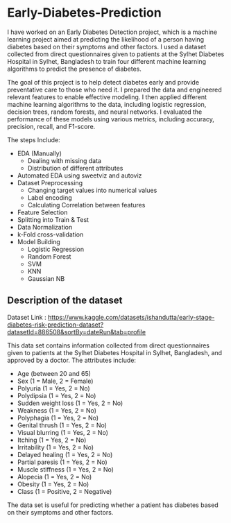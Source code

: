 # Early-Diabetes-Prediction
I have worked on an Early Diabetes Detection project, which is a machine learning project aimed at predicting the likelihood of a person having diabetes based on their symptoms and other factors. I used a dataset collected from direct questionnaires given to patients at the Sylhet Diabetes Hospital in Sylhet, Bangladesh to train four different machine learning algorithms to predict the presence of diabetes.

The goal of this project is to help detect diabetes early and provide preventative care to those who need it. I prepared the data and engineered relevant features to enable effective modeling. I then applied different machine learning algorithms to the data, including logistic regression, decision trees, random forests, and neural networks.
I evaluated the performance of these models using various metrics, including accuracy, precision, recall, and F1-score.

The steps Include: 
- EDA (Manually)
  - Dealing with missing data
  - Distribution of different attributes
 - Automated EDA using sweetviz and autoviz
 - Dataset Preprocessing
   - Changing target values into numerical values
   - Label encoding
   - Calculating Correlation between features
  - Feature Selection 
  - Splitting into Train & Test
  - Data Normalization
  - k-Fold cross-validation
  - Model Building
    - Logistic Regression
    - Random Forest
    - SVM
    - KNN
    - Gaussian NB
    

## Description of the dataset
Dataset Link : https://www.kaggle.com/datasets/ishandutta/early-stage-diabetes-risk-prediction-dataset?datasetId=886508&sortBy=dateRun&tab=profile


This data set contains information collected from direct questionnaires given to patients at the Sylhet Diabetes Hospital in Sylhet, Bangladesh, and approved by a doctor. The attributes include:

- Age (between 20 and 65)
- Sex (1 = Male, 2 = Female)
- Polyuria (1 = Yes, 2 = No)
- Polydipsia (1 = Yes, 2 = No)
- Sudden weight loss (1 = Yes, 2 = No)
- Weakness (1 = Yes, 2 = No)
- Polyphagia (1 = Yes, 2 = No)
- Genital thrush (1 = Yes, 2 = No)
- Visual blurring (1 = Yes, 2 = No)
- Itching (1 = Yes, 2 = No)
- Irritability (1 = Yes, 2 = No)
- Delayed healing (1 = Yes, 2 = No)
- Partial paresis (1 = Yes, 2 = No)
- Muscle stiffness (1 = Yes, 2 = No)
- Alopecia (1 = Yes, 2 = No)
- Obesity (1 = Yes, 2 = No)
- Class (1 = Positive, 2 = Negative)

The data set is useful for predicting whether a patient has diabetes based on their symptoms and other factors. 
